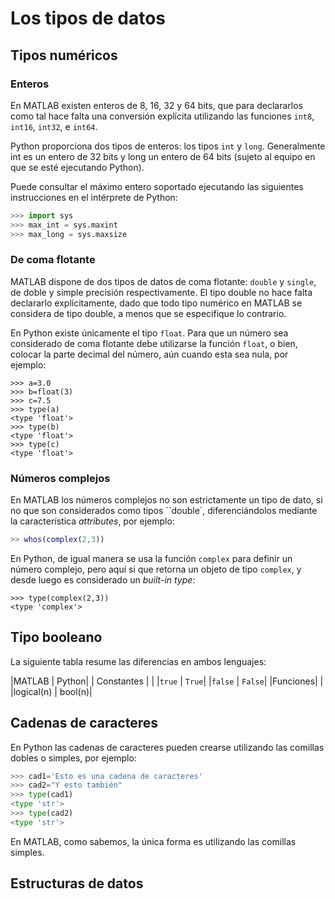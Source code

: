 ﻿# Los tipos de datos

## Tipos numéricos

### Enteros

En MATLAB existen enteros de 8, 16, 32 y 64 bits, que para declararlos como tal hace falta una conversión 
explícita utilizando las funciones `int8`, `int16`, `int32`, e `int64`.

Python proporciona dos tipos de enteros: los tipos `int` y `long`. Generalmente int es un entero de 32 bits
y long un entero de 64 bits (sujeto al equipo en que se esté ejecutando Python).

Puede consultar el máximo entero soportado ejecutando las siguientes instrucciones en el intérprete de Python:

```python
>>> import sys
>>> max_int = sys.maxint 
>>> max_long = sys.maxsize
```

### De coma flotante

MATLAB dispone de dos tipos de datos de coma flotante: `double` y `single`, de doble y simple precisión 
respectivamente. El tipo double no hace falta declararlo explícitamente, dado que todo tipo numérico en MATLAB
se considera de tipo double, a menos que se especifique lo contrario.

En Python existe únicamente el tipo `float`. Para que un número sea considerado de coma flotante debe utilizarse
la función `float`, o bien, colocar la parte decimal del número, aún cuando esta sea nula, por ejemplo:

```pyhon
>>> a=3.0
>>> b=float(3)
>>> c=7.5
>>> type(a)
<type 'float'>
>>> type(b)
<type 'float'>
>>> type(c)
<type 'float'>
```


### Números complejos

En MATLAB los números complejos no son estrictamente un tipo de dato, si no que son considerados como tipos
``double`, diferenciándolos mediante la característica *attributes*, por ejemplo:

```matlab
>> whos(complex(2,3))
```

En Python, de igual manera se usa la función `complex` para definir un número complejo, pero aquí si que 
retorna un objeto de tipo `complex`, y desde luego es considerado un *built-in type*:

```
>>> type(complex(2,3))
<type 'complex'>
```


## Tipo booleano

La siguiente tabla resume las diferencias en ambos lenguajes:


|MATLAB   | Python|
| Constantes | |
|`true`   | `True`|
|`false` | `False`|
|Funciones| |
|logical(n) | bool(n)|


## Cadenas de caracteres

En Python las cadenas de caracteres pueden crearse utilizando las comillas dobles o simples, por ejemplo:

```python
>>> cad1='Esto es una cadena de caracteres'
>>> cad2="Y esto también"
>>> type(cad1)
<type 'str'>
>>> type(cad2)
<type 'str'>
```

En MATLAB, como sabemos, la única forma es utilizando las comillas simples.

## Estructuras de datos
